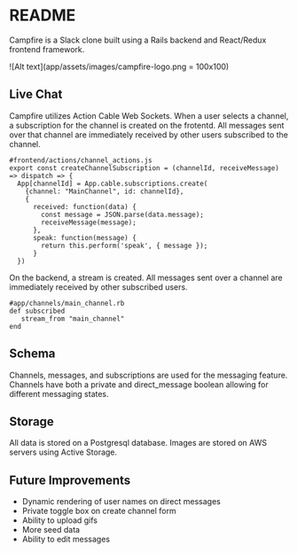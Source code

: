 # README

Campfire is a Slack clone built using a Rails backend and React/Redux frontend framework.

![Alt text](app/assets/images/campfire-logo.png = 100x100)

## Live Chat

Campfire utilizes Action Cable Web Sockets. When a user selects a channel, a subscription for the channel is created on the frotentd. All messages sent over that channel are immediately received by other users subscribed to the channel.

```
#frontend/actions/channel_actions.js
export const createChannelSubscription = (channelId, receiveMessage) => dispatch => {
  App[channelId] = App.cable.subscriptions.create(
    {channel: "MainChannel", id: channelId},
    {
      received: function(data) {
        const message = JSON.parse(data.message);
        receiveMessage(message);
      },
      speak: function(message) {
        return this.perform('speak', { message });
      }
  })
 ```
 
 On the backend, a stream is created. All messages sent over a channel are immediately received by other subscribed users.
 
 ```
 #app/channels/main_channel.rb
 def subscribed
    stream_from "main_channel"
 end
```

## Schema

Channels, messages, and subscriptions are used for the messaging feature. Channels have both a private and direct_message boolean allowing for different messaging states.

## Storage

All data is stored on a Postgresql database. Images are stored on AWS servers using Active Storage.

## Future Improvements

* Dynamic rendering of user names on direct messages
* Private toggle box on create channel form
* Ability to upload gifs
* More seed data
* Ability to edit messages
 
